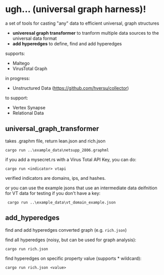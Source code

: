 # ugh... (universal graph harness)!

a set of tools for casting "any" data to efficient universal, graph structures

- **univeresal graph transformer** to tranform multiple data sources to the universal data format
- **add hyperedges** to define, find and add hyperedges

supports:
- Maltego
- VirusTotal Graph

in progress:
- Unstructured Data (https://github.com/hversu/collector)

to support:
- Vertex Synapse
- Relational Data

## universal_graph_transformer

takes .graphm file, return lean.json and rich.json

`cargo run ..\example_data\netsupp_2806.graphml`

if you add a mysecret.rs with a Virus Total API Key, you can do:

`cargo run <indicator> vtapi`

verified indicators are domains, ips, and hashes.

or you can use the example jsons that use an intermediate data deifnition for VT data for testing if you don't have a key:

` cargo run ..\example_data\vt_domain_example.json`

## add_hyperedges
find and add hyperedges converted graph (e.g. `rich.json`)

find all hyperedges (noisy, but can be used for graph analysis):

`cargo run rich.json`

find hyperedges on specific property value (supports * wildcard):

`cargo run rich.json <value>`
